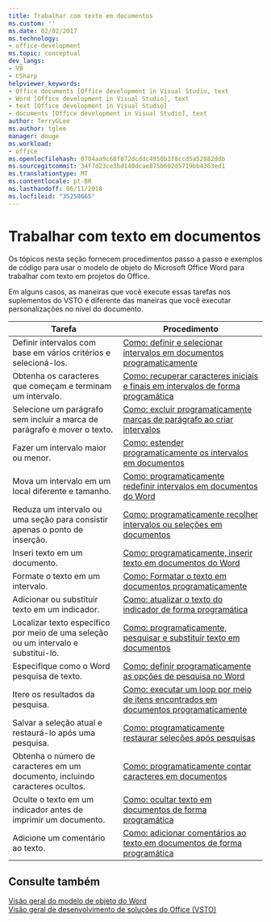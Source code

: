 ```yaml
---
title: Trabalhar com texto em documentos
ms.custom: ''
ms.date: 02/02/2017
ms.technology:
- office-development
ms.topic: conceptual
dev_langs:
- VB
- CSharp
helpviewer_keywords:
- Office documents [Office development in Visual Studio, text
- Word [Office development in Visual Studio], text
- text [Office development in Visual Studio]
- documents [Office development in Visual Studio], text
author: TerryGLee
ms.author: tglee
manager: douge
ms.workload:
- office
ms.openlocfilehash: 0704aa9c68f872dcddc4950b3f8ccd5a52882ddb
ms.sourcegitcommit: 34f7d23ce3bd140dcae875b602d5719bb4363ed1
ms.translationtype: MT
ms.contentlocale: pt-BR
ms.lasthandoff: 06/11/2018
ms.locfileid: "35258665"
---
```

# <a name="work-with-text-in-documents"></a>Trabalhar com texto em documentos
  Os tópicos nesta seção fornecem procedimentos passo a passo e exemplos de código para usar o modelo de objeto do Microsoft Office Word para trabalhar com texto em projetos do Office.  
  
 Em alguns casos, as maneiras que você execute essas tarefas nos suplementos do VSTO é diferente das maneiras que você executar personalizações no nível do documento.  
  
|Tarefa|Procedimento|  
|----------|---------------|  
|Definir intervalos com base em vários critérios e selecioná-los.|[Como: definir e selecionar intervalos em documentos programaticamente](../vsto/how-to-programmatically-define-and-select-ranges-in-documents.md)|  
|Obtenha os caracteres que começam e terminam um intervalo.|[Como: recuperar caracteres iniciais e finais em intervalos de forma programática](../vsto/how-to-programmatically-retrieve-start-and-end-characters-in-ranges.md)|  
|Selecione um parágrafo sem incluir a marca de parágrafo e mover o texto.|[Como: excluir programaticamente marcas de parágrafo ao criar intervalos](../vsto/how-to-programmatically-exclude-paragraph-marks-when-creating-ranges.md)|  
|Fazer um intervalo maior ou menor.|[Como: estender programaticamente os intervalos em documentos](../vsto/how-to-programmatically-extend-ranges-in-documents.md)|  
|Mova um intervalo em um local diferente e tamanho.|[Como: programaticamente redefinir intervalos em documentos do Word](../vsto/how-to-programmatically-reset-ranges-in-word-documents.md)|  
|Reduza um intervalo ou uma seção para consistir apenas o ponto de inserção.|[Como: programaticamente recolher intervalos ou seleções em documentos](../vsto/how-to-programmatically-collapse-ranges-or-selections-in-documents.md)|  
|Inseri texto em um documento.|[Como: programaticamente, inserir texto em documentos do Word](../vsto/how-to-programmatically-insert-text-into-word-documents.md)|  
|Formate o texto em um intervalo.|[Como: Formatar o texto em documentos programaticamente](../vsto/how-to-programmatically-format-text-in-documents.md)|  
|Adicionar ou substituir texto em um indicador.|[Como: atualizar o texto do indicador de forma programática](../vsto/how-to-programmatically-update-bookmark-text.md)|  
|Localizar texto específico por meio de uma seleção ou um intervalo e substituí-lo.|[Como: programaticamente, pesquisar e substituir texto em documentos](../vsto/how-to-programmatically-search-for-and-replace-text-in-documents.md)|  
|Especifique como o Word pesquisa de texto.|[Como: definir programaticamente as opções de pesquisa no Word](../vsto/how-to-programmatically-set-search-options-in-word.md)|  
|Itere os resultados da pesquisa.|[Como: executar um loop por meio de itens encontrados em documentos programaticamente](../vsto/how-to-programmatically-loop-through-found-items-in-documents.md)|  
|Salvar a seleção atual e restaurá-lo após uma pesquisa.|[Como: programaticamente restaurar seleções após pesquisas](../vsto/how-to-programmatically-restore-selections-after-searches.md)|  
|Obtenha o número de caracteres em um documento, incluindo caracteres ocultos.|[Como: programaticamente contar caracteres em documentos](../vsto/how-to-programmatically-count-characters-in-documents.md)|  
|Oculte o texto em um indicador antes de imprimir um documento.|[Como: ocultar texto em documentos de forma programática](../vsto/how-to-programmatically-hide-text-in-documents.md)|  
|Adicione um comentário ao texto.|[Como: adicionar comentários ao texto em documentos de forma programática](../vsto/how-to-programmatically-add-comments-to-text-in-documents.md)|  
  
## <a name="see-also"></a>Consulte também  
 [Visão geral do modelo de objeto do Word](../vsto/word-object-model-overview.md)   
 [Visão geral de desenvolvimento de soluções do Office &#40;VSTO&#41;](../vsto/office-solutions-development-overview-vsto.md)  
  
  